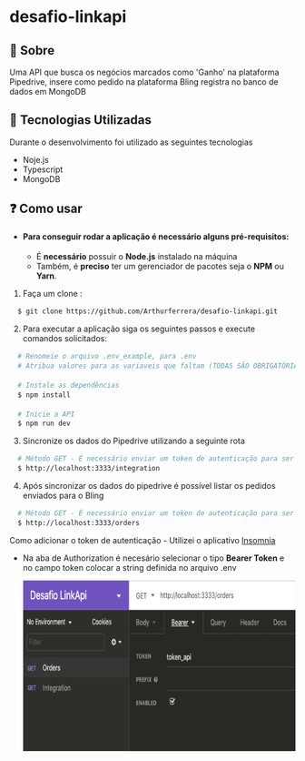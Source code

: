 # desafio-linkapi

## :bookmark: Sobre
Uma API que busca os negócios marcados como 'Ganho' na plataforma Pipedrive, insere como pedido na plataforma Bling registra no banco de dados em MongoDB

## :rocket: Tecnologias Utilizadas
Durante o desenvolvimento foi utilizado as seguintes tecnologias
- Noje.js
- Typescript
- MongoDB

## :question: Como usar
- #### Para conseguir rodar a aplicação é necessário alguns **pré-requisitos:**

  - É **necessário** possuir o **Node.js** instalado na máquina
  - Também, é **preciso** ter um gerenciador de pacotes seja o **NPM** ou **Yarn**.

1. Faça um clone :

```sh
  $ git clone https://github.com/Arthurferrera/desafio-linkapi.git
```

2. Para executar a aplicação siga os seguintes passos e execute comandos solicitados:

```sh
  # Renomeie o arquivo .env_example, para .env
  # Atribua valores para as variaveis que faltam (TODAS SÃO OBRIGATÓRIAS PARA O FUNCIONAMENTO DA API)
  
  # Instale as dependências
  $ npm install

  # Inicie a API
  $ npm run dev
```

3. Sincronize os dados do Pipedrive utilizando a seguinte rota
```sh
  # Método GET - É necessário enviar um token de autenticação para ser possível executar a integração (Disponível no arquivo .env/.env_example)
  $ http://localhost:3333/integration
```

4. Após sincronizar os dados do pipedrive é possível listar os pedidos enviados para o Bling
```sh
  # Método GET - É necessário enviar um token de autenticação para ser possível executar a integração (Disponível no arquivo .env/.env_example)
  $ http://localhost:3333/orders
```

Como adicionar o token de autenticação - Utilizei o aplicativo [Insomnia](https://insomnia.rest/download/)
  - Na aba de Authorization é necesário selecionar o tipo **Bearer Token** e no campo token colocar a string definida no arquivo .env
  
    <img alt="Exemplo token api" src="readme-assets/exemplo_token.png" width="650px" height="300px">
